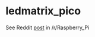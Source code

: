 # ledmatrix_pico

See Reddit [post](https://reddit.com/r/raspberry_pi/comments/r7v4xo/raspberry_pi_pico_driving_64x32_ledmatrix_over/) in /r/Raspberry_Pi
